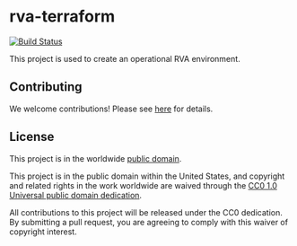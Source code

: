 # rva-terraform #

[![Build Status](https://travis-ci.com/cisagov/rva-terraform.svg?branch=develop)](https://travis-ci.com/cisagov/rva-terraform)

This project is used to create an operational RVA environment.

## Contributing ##

We welcome contributions!  Please see [here](CONTRIBUTING.md) for
details.

## License ##

This project is in the worldwide [public domain](LICENSE).

This project is in the public domain within the United States, and
copyright and related rights in the work worldwide are waived through
the [CC0 1.0 Universal public domain
dedication](https://creativecommons.org/publicdomain/zero/1.0/).

All contributions to this project will be released under the CC0
dedication. By submitting a pull request, you are agreeing to comply
with this waiver of copyright interest.

